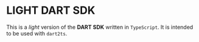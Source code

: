 # LIGHT DART SDK

This is a *light* version of the **DART SDK** written in `TypeScript`.
It is intended to be used with `dart2ts`.